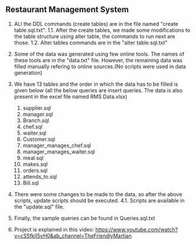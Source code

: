 ## Restaurant Management System

1. ALl the DDL commands (create tables) are in the file named "create table.sql.txt".
	1.1. After the create tables, we made some modifications to the table structure using alter table, the commands to run next are those.
	1.2. Alter tables commands are in the "alter table.sql.txt"

2. Some of the data was generated using few online tools. The names of these tools are in the "data.txt" file. However, the remaining data was filled manually refering to online sources.(No scripts were used in data generation)

3. We have 13 tables and the order in which the data has to be filled is given below (all the below queries are insert queries. The data is also present in the excel file named RMS Data.xlsx)
	
	1. supplier.sql
	2. manager.sql
	3. Branch.sql
	4. chef.sql
	5. waiter.sql
	6. Customer.sql
	7. manager_manages_chef.sql
	8. manager_manages_waiter.sql
	9. meal.sql
	10. makes.sql
	11. orders.sql
	12. attends_to.sql
	13. Bill.sql

4. There were some changes to be made to the data, so after the above scripts, update scripts should be executed.
	4.1. Scripts are available in the "update.sql" file.

5. Finally, the sample queries can be found in Queries.sql.txt

6. Project is explained in this video: https://www.youtube.com/watch?v=cS5fklI5vH0&ab_channel=TheFriendlyMartian
